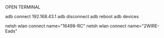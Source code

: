 OPEN TERMINAL

adb connect 192.168.43.1
adb disconnect
adb reboot
adb devices

netsh wlan connect name="16498-RC"
netsh wlan connect name="2WIRE-Eads"
